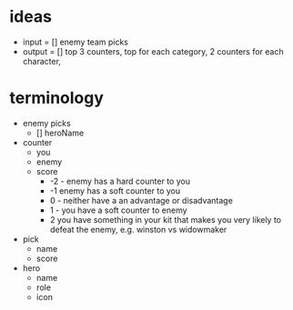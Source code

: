# ideas

- input = [] enemy team picks
- output = [] top 3 counters, top for each category, 2 counters for each character,


# terminology

- enemy picks
    - [] heroName
- counter
    - you
    - enemy
    - score
        - -2 - enemy has a hard counter to you
        - -1 enemy has a soft counter to you
        - 0 - neither have a an advantage or disadvantage
        - 1 - you have a soft counter to enemy
        - 2 you have something in your kit that makes you very likely to defeat the enemy, e.g. winston vs widowmaker
- pick
    - name
    - score
- hero
    - name
    - role
    - icon

